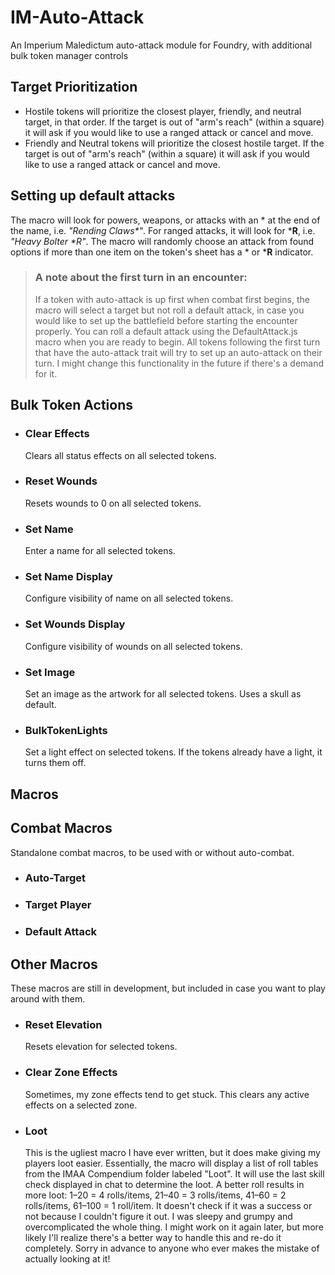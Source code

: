 # IM-Auto-Attack
An Imperium Maledictum auto-attack module for Foundry, with additional bulk token manager controls

## Target Prioritization
- Hostile tokens will prioritize the closest player, friendly, and neutral target, in that order. If the target is out of "arm's reach" (within a square) it will ask if you would like to use a ranged attack or cancel and move.
- Friendly and Neutral tokens will prioritize the closest hostile target. If the target is out of "arm's reach" (within a square) it will ask if you would like to use a ranged attack or cancel and move.

## Setting up default attacks
The macro will look for powers, weapons, or attacks with an * at the end of the name, i.e. _"Rending Claws*"_. For ranged attacks, it will look for ***R**, i.e. _"Heavy Bolter *R"_. The macro will randomly choose an attack from found options if more than one item on the token's sheet has a * or ***R** indicator.

> ### A note about the first turn in an encounter:
> If a token with auto-attack is up first when combat first begins, the macro will select a target but not roll a default attack, in case you would like to set up the battlefield before starting the encounter properly. You can roll a default attack using the DefaultAttack.js macro when you are ready to begin. All tokens following the first turn that have the auto-attack trait will try to set up an auto-attack on their turn. I might change this functionality in the future if there's a demand for it.

## Bulk Token Actions
 - ### Clear Effects
   Clears all status effects on all selected tokens.

 - ### Reset Wounds
   Resets wounds to 0 on all selected tokens.

 - ### Set Name
   Enter a name for all selected tokens.

 - ### Set Name Display
   Configure visibility of name on all selected tokens.

 - ### Set Wounds Display
   Configure visibility of wounds on all selected tokens.

 - ### Set Image
   Set an image as the artwork for all selected tokens.
   Uses a skull as default.

 - ### BulkTokenLights
   Set a light effect on selected tokens. If the tokens already have a light, it turns them off.

## Macros 

## Combat Macros
Standalone combat macros, to be used with or without auto-combat.
 - ### Auto-Target
 - ### Target Player
 - ### Default Attack

## Other Macros
These macros are still in development, but included in case you want to play around with them.
 - ### Reset Elevation
   Resets elevation for selected tokens.
 - ### Clear Zone Effects
   Sometimes, my zone effects tend to get stuck. This clears any active effects on a selected zone.
 - ### Loot
   This is the ugliest macro I have ever written, but it does make giving my players loot easier. Essentially, the macro will display a list of roll tables from the IMAA Compendium folder labeled "Loot". It will use the last skill check displayed in chat to determine the loot. A better roll results in more loot: 1–20 = 4 rolls/items, 21–40 = 3 rolls/items, 41–60 = 2 rolls/items, 61–100 = 1 roll/item. It doesn't check if it was a success or not because I couldn't figure it out. I was sleepy and grumpy and overcomplicated the whole thing. I might work on it again later, but more likely I'll realize there's a better way to handle this and re-do it completely. Sorry in advance to anyone who ever makes the mistake of actually looking at it!
